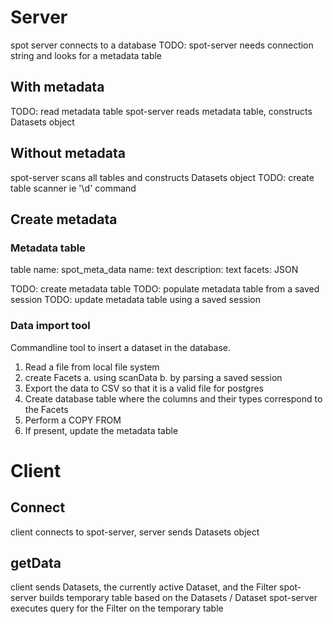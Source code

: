 # Server

spot server connects to a database
TODO: spot-server needs connection string
and looks for a metadata table

## With metadata

TODO: read metadata table
spot-server reads metadata table, constructs Datasets object

## Without metadata

spot-server scans all tables and constructs Datasets object
TODO: create table scanner ie '\d' command

## Create metadata

### Metadata table

table name: spot_meta_data
name: text
description: text
facets: JSON

TODO: create metadata table
TODO: populate metadata table from a saved session
TODO: update metadata table using a saved session

### Data import tool

Commandline tool to insert a dataset in the database.

1. Read a file from local file system
2. create Facets
  a. using scanData
  b. by parsing a saved session
3. Export the data to CSV so that it is a valid file for postgres
4. Create database table where the columns and their types correspond to the Facets
5. Perform a COPY FROM
6. If present, update the metadata table

# Client

## Connect

client connects to spot-server, server sends Datasets object

## getData

client sends Datasets, the currently active Dataset, and the Filter
spot-server builds temporary table based on the Datasets / Dataset
spot-server executes query for the Filter on the temporary table

